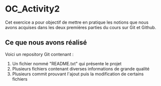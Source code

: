 # OC_Activity2
Cet exercice a pour objectif de mettre en pratique les notions que nous avons acquises dans les deux premières parties du cours sur Git et Github.
## Ce que nous avons réalisé
Voici un repository Git contenant :
1. Un fichier nommé "README.txt" qui présente le projet
2. Plusieurs fichiers contenant diverses informations de grande qualité
3. Plusieurs commit prouvant l'ajout puis la modification de certains fichiers